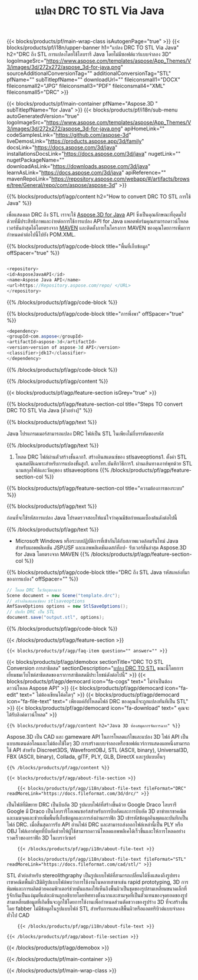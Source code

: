 ﻿---
title: แปลง DRC TO STL Via Java 
url: /th/java/conversion/drc-to-stl/ 
description: ตัวอย่าง Java รหัสการแปลงสำหรับ DRC รูปแบบเป็น STL ไฟล์ใช้โค้ดตัวอย่างนี้เพื่อแปลง DRC เป็น STL ภายในเว็บหรือเดสก์ท็อป Java
---
{{< blocks/products/pf/main-wrap-class isAutogenPage="true" >}}
{{< blocks/products/pf/i18n/upper-banner h1="แปลง DRC TO STL Via Java" h2="DRC ถึง STL การแปลงโดยใช้ไลบรารี Java โดยไม่มีซอฟต์แวร์แบบจำลอง 3D" logoImageSrc="https://www.aspose.com/templates/aspose/App_Themes/V3/images/3d/272x272/aspose_3d-for-java.png" sourceAdditionalConversionTag="" additionalConversionTag="STL" pfName="" subTitlepfName="" downloadUrl="" fileiconsmall1="DOCX" fileiconsmall2="JPG" fileiconsmall3="PDF" fileiconsmall4="XML" fileiconsmall5="DRC" >}}

{{< blocks/products/pf/main-container pfName="Aspose.3D " subTitlepfName="for Java" >}}
{{< blocks/products/pf/i18n/sub-menu autoGeneratedVersion="true" logoImageSrc="https://www.aspose.com/templates/aspose/App_Themes/V3/images/3d/272x272/aspose_3d-for-java.png" apiHomeLink="" codeSamplesLink="https://github.com/aspose-3d" liveDemosLink="https://products.aspose.app/3d/family" docsLink="https://docs.aspose.com/3d/java" installationsDocsLink="https://docs.aspose.com/3d/java" nugetLink="" nugetPackageName="" downloadAsLink="https://downloads.aspose.com/3d/java" learnAsLink="https://docs.aspose.com/3d/java" apiReference="" mavenRepoLink="https://repository.aspose.com/webapp/#/artifacts/browse/tree/General/repo/com/aspose/aspose-3d" >}}

{{% blocks/products/pf/agp/content h2="How to convert DRC TO STL การใช้ Java" %}}

 เพื่อแสดงผล DRC ถึง STL เราจะใช้
 [Aspose.3D for Java](https://products.aspose.com/3d/java) 
 API ซึ่งเป็นคุณลักษณะที่อุดมไปด้วยที่มีประสิทธิภาพและง่ายต่อการใช้การแปลง API for Java แพลตฟอร์มคุณสามารถดาวน์โหลดเวอร์ชันล่าสุดได้โดยตรงจาก
 [MAVEN](https://repository.aspose.com/webapp/#/artifacts/browse/tree/General/repo/com/aspose/aspose-3d) 
 และติดตั้งภายในโครงการ MAVEN ของคุณโดยการเพิ่มการกำหนดค่าต่อไปนี้ไปยัง POM.XML.

{{% blocks/products/pf/agp/code-block title="พื้นที่เก็บข้อมูล" offSpacer="true" %}}

```cs

<repository>
<id>AsposeJavaAPI</id>
<name>Aspose Java API</name>
<url>https://Repository.aspose.com/repo/ </URL>
</repository>


```

{{% /blocks/products/pf/agp/code-block %}}

{{% blocks/products/pf/agp/code-block title="การพึ่งพา" offSpacer="true" %}}

```cs
<dependency>
<groupId>com.aspose</groupId>
<artifactId>aspose-3d</artifactId>
<version>version of aspose-3d API</version>
<classifier>jdk17</classifier>
</dependency>


```

{{% /blocks/products/pf/agp/code-block %}}

{{% /blocks/products/pf/agp/content %}}

{{< blocks/products/pf/agp/feature-section isGrey="true" >}}

{{% blocks/products/pf/agp/feature-section-col title="Steps TO convert DRC TO STL Via Java [ตัวอย่าง]" %}}

{{% blocks/products/pf/agp/text %}}

 Java โปรแกรมเมอร์สามารถแปลง DRC ไฟล์เป็น STL ในเพียงไม่กี่บรรทัดของรหัส

{{% /blocks/products/pf/agp/text %}}

1. โหลด DRC ไฟล์ผ่านตัวสร้างชั้นฉาก1. สร้างอินสแตนซ์ของ stlsaveoptions1. ตั้งค่า STL คุณสมบัติเฉพาะสำหรับการแปลงขั้นสูง1. ฉากโทร.บันทึกวิธีการ1. ผ่านเส้นทางเอาท์พุทด้วย STL นามสกุลไฟล์และวัตถุของ stlsaveoptions
{{% /blocks/products/pf/agp/feature-section-col %}}

{{% blocks/products/pf/agp/feature-section-col title="ความต้องการของระบบ" %}}

{{% blocks/products/pf/agp/text %}}

 ก่อนที่จะใช้รหัสการแปลง Java โปรดตรวจสอบให้แน่ใจว่าคุณมีข้อกำหนดเบื้องต้นดังต่อไปนี้

{{% /blocks/products/pf/agp/text %}}

- Microsoft Windows หรือระบบปฏิบัติการที่เข้ากันได้กับสภาพแวดล้อมรันไทม์ Java สำหรับแอพพลิเคชัน JSP/JSF และแอพพลิเคชันเดสก์ท็อป- รับเวอร์ชั่นล่าสุด Aspose.3D for Java โดยตรงจาก MAVEN
{{% /blocks/products/pf/agp/feature-section-col %}}

{{% blocks/products/pf/agp/code-block title="DRC ถึง STL Java รหัสแหล่งที่มาของการแปลง" offSpacer="" %}}

```cs
// โหลด DRC ในวัตถุของฉาก 
Scene document = new Scene("template.drc");
// สร้างอินสแตนซ์ของ stlsaveoptions 
AmfSaveOptions options = new StlSaveOptions();
// บันทึก DRC เป็น STL 
document.save("output.stl", options);   


```

{{% /blocks/products/pf/agp/code-block %}}

{{< /blocks/products/pf/agp/feature-section >}}

    {{< blocks/products/pf/agp/faq-item question="" answer="" >}}
 

<!-- aboutfile Starts -->

{{< blocks/products/pf/agp/demobox sectionTitle="DRC TO STL Conversion การสาธิตสด" sectionDescription="[แปลง DRC TO STL](https://products.aspose.app/3d/conversion/drc-to-stl) ขณะนี้โดยการเยี่ยมชมเว็บไซต์สาธิตสดของเราการสาธิตสดมีประโยชน์ดังต่อไปนี้" >}}
        {{< blocks/products/pf/agp/democard icon="fa-cogs" text=" ไม่จำเป็นต้องดาวน์โหลด Aspose API" >}}
        {{< blocks/products/pf/agp/democard icon="fa-edit" text=" ไม่ต้องเขียนโค้ดใดๆ" >}}
        {{< blocks/products/pf/agp/democard icon="fa-file-text" text=" เพียงแค่อัปโหลดไฟล์ DRC ของคุณก็จะถูกแปลงทันทีเป็น STL" >}}
        {{< blocks/products/pf/agp/democard icon="fa-download" text=" คุณจะได้รับลิงค์ดาวน์โหลด" >}}

    {{% blocks/products/pf/agp/content h2="Java 3D ห้องสมุดการจัดการฉาก" %}}

 Aspose.3D เป็น CAD และ gameware API ในการโหลดแก้ไขและแปลง 3D ไฟล์ API เป็นแบบสแตนด์อโลนและไม่ต้องใช้ใดๆ 3D การสร้างแบบจำลองหรือซอฟต์แวร์การแสดงผลหนึ่งสามารถใช้ API สำหรับ Discreet3DS, WavefrontOBJ, STL (ASCII, binary), Universal3D, FBX (ASCII, binary), Collada, glTF, PLY, GLB, DirectX และรูปแบบอื่นๆ 



    {{% /blocks/products/pf/agp/content %}}

    {{< blocks/products/pf/agp/about-file-section >}}

        {{< blocks/products/pf/agp/i18n/about-file-text fileFormat="DRC" readMoreLink="https://docs.fileformat.com/3d/drc/" >}}

เป็นไฟล์ที่มีขยาย DRC เป็นบีบอัด 3D รูปแบบไฟล์ที่สร้างขึ้นด้วย Google Draco ไลบรารี Google มี Draco เป็นไลบรารีโอเพนซอร์สสำหรับการบีบอัดและการบีบอัด 3D ตาข่ายเรขาคณิตและเมฆจุดและช่วยเพิ่มพื้นที่เก็บข้อมูลและการส่งผ่านกราฟิก 3D เข้ารหัสข้อมูลอินพุตและบันทึกเป็นไฟล์ DRC. เมื่อสิ้นสุดการรับ API อ่านไฟล์ DRC และสามารถส่งออกไฟล์เหล่านี้เป็น PLY หรือ OBJ ไฟล์เอาท์พุทที่บีบอัดช่วยให้ผู้ใช้สามารถดาวน์โหลดแอพพลิเคได้เร็วขึ้นและให้การโหลดอย่างรวดเร็วของกราฟิก 3D ในเบราว์เซอร์

        {{< /blocks/products/pf/agp/i18n/about-file-text >}}

        {{< blocks/products/pf/agp/i18n/about-file-text fileFormat="STL" readMoreLink="https://docs.fileformat.com/cad/stl/" >}}

STL ตัวย่อสำหรับ stereolithgraphy เป็นรูปแบบไฟล์ที่สามารถเปลี่ยนได้ซึ่งแสดงถึงรูปทรงเรขาคณิตพื้นผิว3มิติรูปแบบไฟล์พบว่าการใช้งานในหลายสาขาเช่น rapid prototyping, 3D การพิมพ์และการผลิตด้วยคอมพิวเตอร์ช่วยมันแสดงให้เห็นถึงพื้นผิวเป็นชุดของรูปสามเหลี่ยมขนาดเล็กที่รู้จักกันเป็นแง่มุมที่แต่ละด้านถูกอธิบายโดยทิศทางตั้งฉากและสามจุดที่เป็นตัวแทนของจุดยอดของรูปสามเหลี่ยมข้อมูลที่เกิดขึ้นจะถูกใช้โดยการใช้งานเพื่อกำหนดส่วนตัดขวางของรูปร่าง 3D ที่จะสร้างขึ้นโดย fabber ไม่มีข้อมูลในรูปแบบไฟล์ STL สำหรับการแสดงสีพื้นผิวหรือแอตทริบิวต์แบบจำลองทั่วไป CAD

        {{< /blocks/products/pf/agp/i18n/about-file-text >}}

    {{< /blocks/products/pf/agp/about-file-section >}}

{{< /blocks/products/pf/agp/demobox >}}

<!-- aboutfile Ends -->



{{< /blocks/products/pf/main-container >}}
    
{{< /blocks/products/pf/main-wrap-class >}}